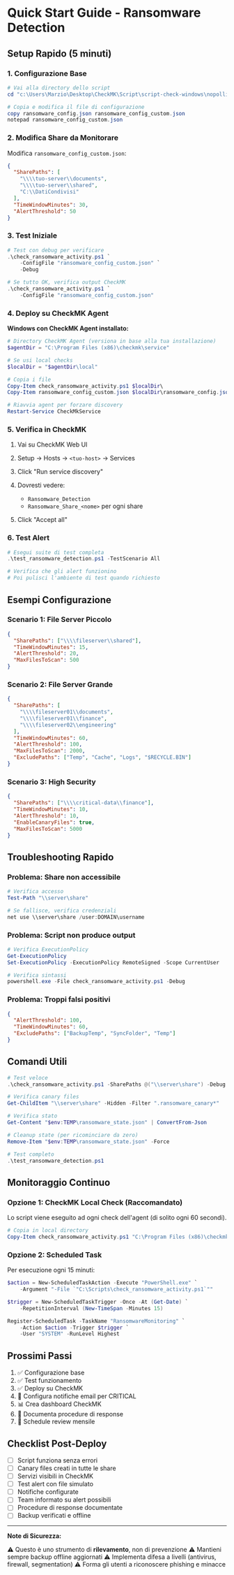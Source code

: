 # Quick Start Guide - Ransomware Detection

## Setup Rapido (5 minuti)

### 1. Configurazione Base

```powershell
# Vai alla directory dello script
cd "c:\Users\Marzio\Desktop\CheckMK\Script\script-check-windows\nopolling"

# Copia e modifica il file di configurazione
copy ransomware_config.json ransomware_config_custom.json
notepad ransomware_config_custom.json
```

### 2. Modifica Share da Monitorare

Modifica `ransomware_config_custom.json`:

```json
{
  "SharePaths": [
    "\\\\tuo-server\\documents",
    "\\\\tuo-server\\shared",
    "C:\\DatiCondivisi"
  ],
  "TimeWindowMinutes": 30,
  "AlertThreshold": 50
}
```

### 3. Test Iniziale

```powershell
# Test con debug per verificare
.\check_ransomware_activity.ps1 `
    -ConfigFile "ransomware_config_custom.json" `
    -Debug

# Se tutto OK, verifica output CheckMK
.\check_ransomware_activity.ps1 `
    -ConfigFile "ransomware_config_custom.json"
```

### 4. Deploy su CheckMK Agent

**Windows con CheckMK Agent installato:**

```powershell
# Directory CheckMK Agent (versiona in base alla tua installazione)
$agentDir = "C:\Program Files (x86)\checkmk\service"

# Se usi local checks
$localDir = "$agentDir\local"

# Copia i file
Copy-Item check_ransomware_activity.ps1 $localDir\
Copy-Item ransomware_config_custom.json $localDir\ransomware_config.json

# Riavvia agent per forzare discovery
Restart-Service CheckMkService
```

### 5. Verifica in CheckMK

1. Vai su CheckMK Web UI
2. Setup → Hosts → `<tuo-host>` → Services
3. Click "Run service discovery"
4. Dovresti vedere:
   - `Ransomware_Detection`
   - `Ransomware_Share_<nome>` per ogni share

5. Click "Accept all"

### 6. Test Alert

```powershell
# Esegui suite di test completa
.\test_ransomware_detection.ps1 -TestScenario All

# Verifica che gli alert funzionino
# Poi pulisci l'ambiente di test quando richiesto
```

## Esempi Configurazione

### Scenario 1: File Server Piccolo

```json
{
  "SharePaths": ["\\\\fileserver\\shared"],
  "TimeWindowMinutes": 15,
  "AlertThreshold": 20,
  "MaxFilesToScan": 500
}
```

### Scenario 2: File Server Grande

```json
{
  "SharePaths": [
    "\\\\fileserver01\\documents",
    "\\\\fileserver01\\finance",
    "\\\\fileserver02\\engineering"
  ],
  "TimeWindowMinutes": 60,
  "AlertThreshold": 100,
  "MaxFilesToScan": 2000,
  "ExcludePaths": ["Temp", "Cache", "Logs", "$RECYCLE.BIN"]
}
```

### Scenario 3: High Security

```json
{
  "SharePaths": ["\\\\critical-data\\finance"],
  "TimeWindowMinutes": 10,
  "AlertThreshold": 10,
  "EnableCanaryFiles": true,
  "MaxFilesToScan": 5000
}
```

## Troubleshooting Rapido

### Problema: Share non accessibile

```powershell
# Verifica accesso
Test-Path "\\server\share"

# Se fallisce, verifica credenziali
net use \\server\share /user:DOMAIN\username
```

### Problema: Script non produce output

```powershell
# Verifica ExecutionPolicy
Get-ExecutionPolicy
Set-ExecutionPolicy -ExecutionPolicy RemoteSigned -Scope CurrentUser

# Verifica sintassi
powershell.exe -File check_ransomware_activity.ps1 -Debug
```

### Problema: Troppi falsi positivi

```json
{
  "AlertThreshold": 100,
  "TimeWindowMinutes": 60,
  "ExcludePaths": ["BackupTemp", "SyncFolder", "Temp"]
}
```

## Comandi Utili

```powershell
# Test veloce
.\check_ransomware_activity.ps1 -SharePaths @("\\server\share") -Debug

# Verifica canary files
Get-ChildItem "\\server\share" -Hidden -Filter ".ransomware_canary*"

# Verifica stato
Get-Content "$env:TEMP\ransomware_state.json" | ConvertFrom-Json

# Cleanup state (per ricominciare da zero)
Remove-Item "$env:TEMP\ransomware_state.json" -Force

# Test completo
.\test_ransomware_detection.ps1
```

## Monitoraggio Continuo

### Opzione 1: CheckMK Local Check (Raccomandato)

Lo script viene eseguito ad ogni check dell'agent (di solito ogni 60 secondi).

```powershell
# Copia in local directory
Copy-Item check_ransomware_activity.ps1 "C:\Program Files (x86)\checkmk\service\local\"
```

### Opzione 2: Scheduled Task

Per esecuzione ogni 15 minuti:

```powershell
$action = New-ScheduledTaskAction -Execute "PowerShell.exe" `
    -Argument "-File `"C:\Scripts\check_ransomware_activity.ps1`""

$trigger = New-ScheduledTaskTrigger -Once -At (Get-Date) `
    -RepetitionInterval (New-TimeSpan -Minutes 15)

Register-ScheduledTask -TaskName "RansomwareMonitoring" `
    -Action $action -Trigger $trigger `
    -User "SYSTEM" -RunLevel Highest
```

## Prossimi Passi

1. ✅ Configurazione base
2. ✅ Test funzionamento
3. ✅ Deploy su CheckMK
4. 📧 Configura notifiche email per CRITICAL
5. 📊 Crea dashboard CheckMK
6. 📝 Documenta procedure di response
7. 🔄 Schedule review mensile

## Checklist Post-Deploy

- [ ] Script funziona senza errori
- [ ] Canary files creati in tutte le share
- [ ] Servizi visibili in CheckMK
- [ ] Test alert con file simulato
- [ ] Notifiche configurate
- [ ] Team informato su alert possibili
- [ ] Procedure di response documentate
- [ ] Backup verificati e offline

---

**Note di Sicurezza:**

⚠️ Questo è uno strumento di **rilevamento**, non di prevenzione
⚠️ Mantieni sempre backup offline aggiornati
⚠️ Implementa difesa a livelli (antivirus, firewall, segmentation)
⚠️ Forma gli utenti a riconoscere phishing e minacce
